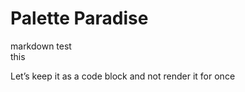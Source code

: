 # Palette Paradise

markdown test  
this <br>

<html>
<body>
<p>Let’s keep it as a code block and not render it for once</p>
</body>
</html>